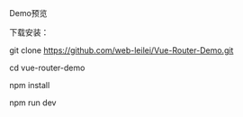 Demo预览



下载安装：

git clone https://github.com/web-leilei/Vue-Router-Demo.git

cd vue-router-demo

npm install

npm run dev

